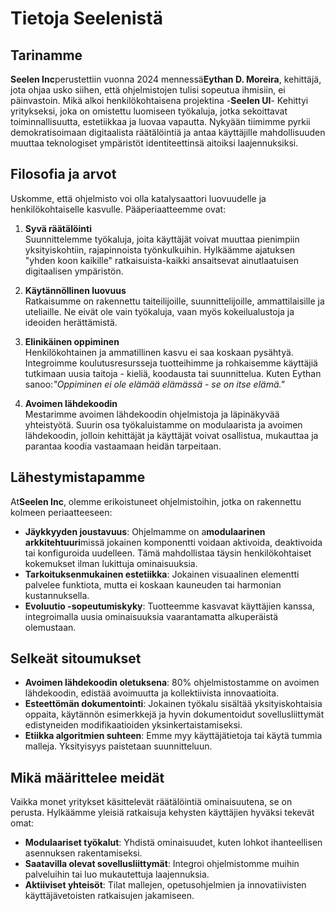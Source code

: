 # Tietoja Seelenistä

## Tarinamme

**Seelen Inc**perustettiin vuonna 2024 mennessä**Eythan D. Moreira**, kehittäjä, jota ohjaa usko siihen, että ohjelmistojen tulisi sopeutua ihmisiin, ei päinvastoin. Mikä alkoi henkilökohtaisena projektina -**Seelen UI**- Kehittyi yritykseksi, joka on omistettu luomiseen työkaluja, jotka sekoittavat toiminnallisuutta, estetiikkaa ja luovaa vapautta. Nykyään tiimimme pyrkii demokratisoimaan digitaalista räätälöintiä ja antaa käyttäjille mahdollisuuden muuttaa teknologiset ympäristöt identiteettinsä aitoiksi laajennuksiksi.

## Filosofia ja arvot

Uskomme, että ohjelmisto voi olla katalysaattori luovuudelle ja henkilökohtaiselle kasvulle. Pääperiaatteemme ovat:

1. **Syvä räätälöinti**\
   Suunnittelemme työkaluja, joita käyttäjät voivat muuttaa pienimpiin yksityiskohtiin, rajapinnoista työnkulkuihin. Hylkäämme ajatuksen "yhden koon kaikille" ratkaisuista-kaikki ansaitsevat ainutlaatuisen digitaalisen ympäristön.

2. **Käytännöllinen luovuus**\
   Ratkaisumme on rakennettu taiteilijoille, suunnittelijoille, ammattilaisille ja uteliaille. Ne eivät ole vain työkaluja, vaan myös kokeilualustoja ja ideoiden herättämistä.

3. **Elinikäinen oppiminen**\
   Henkilökohtainen ja ammatillinen kasvu ei saa koskaan pysähtyä. Integroimme koulutusresursseja tuotteihimme ja rohkaisemme käyttäjiä tutkimaan uusia taitoja - kieliä, koodausta tai suunnittelua. Kuten Eythan sanoo:*"Oppiminen ei ole elämää elämässä - se on itse elämä."*

4. **Avoimen lähdekoodin**\
   Mestarimme avoimen lähdekoodin ohjelmistoja ja läpinäkyvää yhteistyötä. Suurin osa työkaluistamme on modulaarista ja avoimen lähdekoodin, jolloin kehittäjät ja käyttäjät voivat osallistua, mukauttaa ja parantaa koodia vastaamaan heidän tarpeitaan.

## Lähestymistapamme

At**Seelen Inc**, olemme erikoistuneet ohjelmistoihin, jotka on rakennettu kolmeen periaatteeseen:

* **Jäykkyyden joustavuus**: Ohjelmamme on a**modulaarinen arkkitehtuuri**missä jokainen komponentti voidaan aktivoida, deaktivoida tai konfiguroida uudelleen. Tämä mahdollistaa täysin henkilökohtaiset kokemukset ilman lukittuja ominaisuuksia.
* **Tarkoituksenmukainen estetiikka**: Jokainen visuaalinen elementti palvelee funktiota, mutta ei koskaan kauneuden tai harmonian kustannuksella.
* **Evoluutio -sopeutumiskyky**: Tuotteemme kasvavat käyttäjien kanssa, integroimalla uusia ominaisuuksia vaarantamatta alkuperäistä olemustaan.

## Selkeät sitoumukset

* **Avoimen lähdekoodin oletuksena**: 80% ohjelmistostamme on avoimen lähdekoodin, edistää avoimuutta ja kollektiivista innovaatioita.
* **Esteettömän dokumentointi**: Jokainen työkalu sisältää yksityiskohtaisia ​​oppaita, käytännön esimerkkejä ja hyvin dokumentoidut sovellusliittymät edistyneiden modifikaatioiden yksinkertaistamiseksi.
* **Etiikka algoritmien suhteen**: Emme myy käyttäjätietoja tai käytä tummia malleja. Yksityisyys paistetaan suunnitteluun.

## Mikä määrittelee meidät

Vaikka monet yritykset käsittelevät räätälöintiä ominaisuutena, se on perusta. Hylkäämme yleisiä ratkaisuja kehysten käyttäjien hyväksi tekevät omat:

* **Modulaariset työkalut**: Yhdistä ominaisuudet, kuten lohkot ihanteellisen asennuksen rakentamiseksi.
* **Saatavilla olevat sovellusliittymät**: Integroi ohjelmistomme muihin palveluihin tai luo mukautettuja laajennuksia.
* **Aktiiviset yhteisöt**: Tilat mallejen, opetusohjelmien ja innovatiivisten käyttäjävetoisten ratkaisujen jakamiseen.

